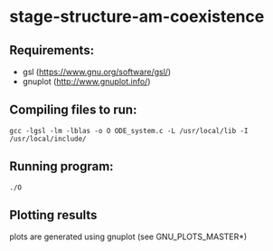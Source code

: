 # stage-structure-am-coexistence

## Requirements:
* gsl (https://www.gnu.org/software/gsl/)
* gnuplot (http://www.gnuplot.info/)

## Compiling files to run:
`gcc -lgsl -lm -lblas -o O ODE_system.c -L /usr/local/lib -I /usr/local/include/`


## Running program:
`./O`

## Plotting results
plots are generated using gnuplot (see GNU_PLOTS_MASTER*)

